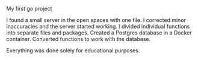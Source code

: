 My first go project 


I found a small server in the open spaces with one file.
I corrected minor inaccuracies and the server started working.
I divided individual functions into separate files and packages.
Created a Postgres database in a Docker container.
Converted functions to work with the database.


Everything was done solely for educational purposes.
